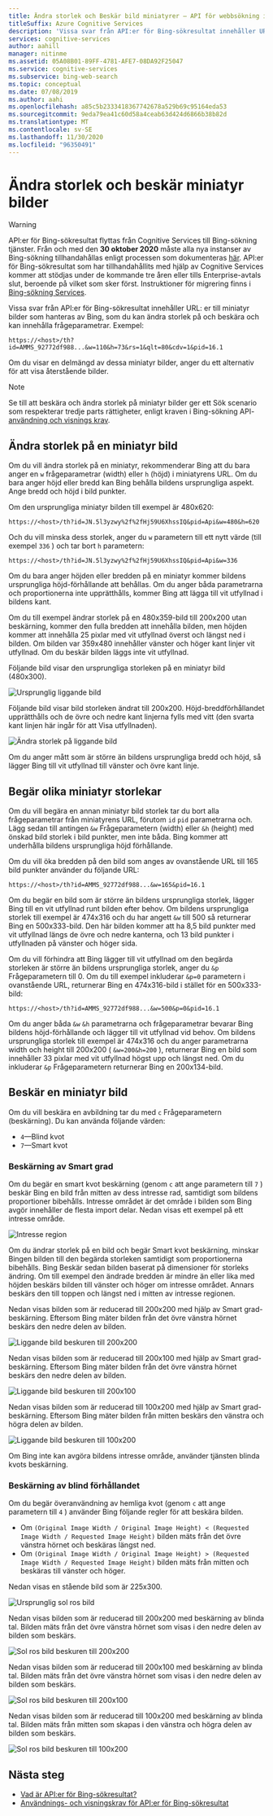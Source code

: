 ```yaml
---
title: Ändra storlek och Beskär bild miniatyrer – API för webbsökning i Bing
titleSuffix: Azure Cognitive Services
description: 'Vissa svar från API:er för Bing-sökresultat innehåller URL: er till miniatyr bilder som hanteras av Bing, som du kan ändra storlek på och beskära och kan innehålla frågeparametrar.'
services: cognitive-services
author: aahill
manager: nitinme
ms.assetid: 05A08B01-89FF-4781-AFE7-08DA92F25047
ms.service: cognitive-services
ms.subservice: bing-web-search
ms.topic: conceptual
ms.date: 07/08/2019
ms.author: aahi
ms.openlocfilehash: a85c5b2333418367742678a529b69c95164eda53
ms.sourcegitcommit: 9eda79ea41c60d58a4ceab63d424d6866b38b82d
ms.translationtype: MT
ms.contentlocale: sv-SE
ms.lasthandoff: 11/30/2020
ms.locfileid: "96350491"
---
```

# <a name="resize-and-crop-thumbnail-images"></a>Ändra storlek och beskär miniatyr bilder

> [!WARNING]
> API:er för Bing-sökresultat flyttas från Cognitive Services till Bing-sökning tjänster. Från och med den **30 oktober 2020** måste alla nya instanser av Bing-sökning tillhandahållas enligt processen som dokumenteras [här](/bing/search-apis/bing-web-search/create-bing-search-service-resource).
> API:er för Bing-sökresultat som har tillhandahållits med hjälp av Cognitive Services kommer att stödjas under de kommande tre åren eller tills Enterprise-avtals slut, beroende på vilket som sker först.
> Instruktioner för migrering finns i [Bing-sökning Services](/bing/search-apis/bing-web-search/create-bing-search-service-resource).

Vissa svar från API:er för Bing-sökresultat innehåller URL: er till miniatyr bilder som hanteras av Bing, som du kan ändra storlek på och beskära och kan innehålla frågeparametrar. Exempel:

`https://<host>/th?id=AMMS_92772df988...&w=110&h=73&rs=1&qlt=80&cdv=1&pid=16.1`

Om du visar en delmängd av dessa miniatyr bilder, anger du ett alternativ för att visa återstående bilder.

> [!NOTE]
> Se till att beskära och ändra storlek på miniatyr bilder ger ett Sök scenario som respekterar tredje parts rättigheter, enligt kraven i Bing-sökning API- [användning och visnings krav](use-display-requirements.md).

## <a name="resize-a-thumbnail"></a>Ändra storlek på en miniatyr bild 

Om du vill ändra storlek på en miniatyr, rekommenderar Bing att du bara anger en `w` frågeparametrar (width) eller `h` (höjd) i miniatyrens URL. Om du bara anger höjd eller bredd kan Bing behålla bildens ursprungliga aspekt. Ange bredd och höjd i bild punkter. 

Om den ursprungliga miniatyr bilden till exempel är 480x620:

`https://<host>/th?id=JN.5l3yzwy%2f%2fHj59U6XhssIQ&pid=Api&w=480&h=620`

Och du vill minska dess storlek, anger du `w` parametern till ett nytt värde (till exempel `336` ) och tar bort `h`  parametern:

`https://<host>/th?id=JN.5l3yzwy%2f%2fHj59U6XhssIQ&pid=Api&w=336`

Om du bara anger höjden eller bredden på en miniatyr kommer bildens ursprungliga höjd-förhållande att behållas. Om du anger båda parametrarna och proportionerna inte upprätthålls, kommer Bing att lägga till vit utfyllnad i bildens kant.

Om du till exempel ändrar storlek på en 480x359-bild till 200x200 utan beskärning, kommer den fulla bredden att innehålla bilden, men höjden kommer att innehålla 25 pixlar med vit utfyllnad överst och längst ned i bilden. Om bilden var 359x480 innehåller vänster och höger kant linjer vit utfyllnad. Om du beskär bilden läggs inte vit utfyllnad.  

Följande bild visar den ursprungliga storleken på en miniatyr bild (480x300).  
  
![Ursprunglig liggande bild](./media/resize-crop/bing-resize-crop-landscape.png)  
  
Följande bild visar bild storleken ändrat till 200x200. Höjd-breddförhållandet upprätthålls och de övre och nedre kant linjerna fylls med vitt (den svarta kant linjen här ingår för att Visa utfyllnaden).  
  
![Ändra storlek på liggande bild](./media/resize-crop/bing-resize-crop-landscape-resized.png)  

Om du anger mått som är större än bildens ursprungliga bredd och höjd, så lägger Bing till vit utfyllnad till vänster och övre kant linje.  

## <a name="request-different-thumbnail-sizes"></a>Begär olika miniatyr storlekar

Om du vill begära en annan miniatyr bild storlek tar du bort alla frågeparametrar från miniatyrens URL, förutom `id` `pid` parametrarna och. Lägg sedan till antingen `&w` Frågeparametern (width) eller `&h` (height) med önskad bild storlek i bild punkter, men inte båda. Bing kommer att underhålla bildens ursprungliga höjd förhållande. 

Om du vill öka bredden på den bild som anges av ovanstående URL till 165 bild punkter använder du följande URL:

`https://<host>/th?id=AMMS_92772df988...&w=165&pid=16.1`

Om du begär en bild som är större än bildens ursprungliga storlek, lägger Bing till en vit utfyllnad runt bilden efter behov. Om bildens ursprungliga storlek till exempel är 474x316 och du har angett `&w` till 500 så returnerar Bing en 500x333-bild. Den här bilden kommer att ha 8,5 bild punkter med vit utfyllnad längs de övre och nedre kanterna, och 13 bild punkter i utfyllnaden på vänster och höger sida.

Om du vill förhindra att Bing lägger till vit utfyllnad om den begärda storleken är större än bildens ursprungliga storlek, anger du `&p` Frågeparametern till 0. Om du till exempel inkluderar `&p=0` parametern i ovanstående URL, returnerar Bing en 474x316-bild i stället för en 500x333-bild:

`https://<host>/th?id=AMMS_92772df988...&w=500&p=0&pid=16.1`

Om du anger båda `&w` `&h` parametrarna och frågeparametrar bevarar Bing bildens höjd-förhållande och lägger till vit utfyllnad vid behov. Om bildens ursprungliga storlek till exempel är 474x316 och du anger parametrarna width och height till 200x200 ( `&w=200&h=200` ), returnerar Bing en bild som innehåller 33 pixlar med vit utfyllnad högst upp och längst ned. Om du inkluderar `&p` Frågeparametern returnerar Bing en 200x134-bild.

## <a name="crop-a-thumbnail"></a>Beskär en miniatyr bild 

Om du vill beskära en avbildning tar du med `c` Frågeparametern (beskärning). Du kan använda följande värden:
  
- `4`&mdash;Blind kvot  
- `7`&mdash;Smart kvot  

### <a name="smart-ratio-cropping"></a>Beskärning av Smart grad

Om du begär en smart kvot beskärning (genom `c` att ange parametern till `7` ) beskär Bing en bild från mitten av dess intresse rad, samtidigt som bildens proportioner bibehålls. Intresse området är det område i bilden som Bing avgör innehåller de flesta import delar. Nedan visas ett exempel på ett intresse område.  
  
![Intresse region](./media/resize-crop/bing-resize-crop-regionofinterest.png)

Om du ändrar storlek på en bild och begär Smart kvot beskärning, minskar Bingen bilden till den begärda storleken samtidigt som proportionerna bibehålls. Bing Beskär sedan bilden baserat på dimensioner för storleks ändring. Om till exempel den ändrade bredden är mindre än eller lika med höjden beskärs bilden till vänster och höger om intresse området. Annars beskärs den till toppen och längst ned i mitten av intresse regionen.  
  
 
Nedan visas bilden som är reducerad till 200x200 med hjälp av Smart grad-beskärning. Eftersom Bing mäter bilden från det övre vänstra hörnet beskärs den nedre delen av bilden. 
  
![Liggande bild beskuren till 200x200](./media/resize-crop/bing-resize-crop-landscape200x200c7.png) 
  
Nedan visas bilden som är reducerad till 200x100 med hjälp av Smart grad-beskärning. Eftersom Bing mäter bilden från det övre vänstra hörnet beskärs den nedre delen av bilden. 
   
![Liggande bild beskuren till 200x100](./media/resize-crop/bing-resize-crop-landscape200x100c7.png)
  
Nedan visas bilden som är reducerad till 100x200 med hjälp av Smart grad-beskärning. Eftersom Bing mäter bilden från mitten beskärs den vänstra och högra delen av bilden.
  
![Liggande bild beskuren till 100x200](./media/resize-crop/bing-resize-crop-landscape100x200c7.png) 

Om Bing inte kan avgöra bildens intresse område, använder tjänsten blinda kvots beskärning.  

### <a name="blind-ratio-cropping"></a>Beskärning av blind förhållandet

Om du begär överanvändning av hemliga kvot (genom `c` att ange parametern till `4` ) använder Bing följande regler för att beskära bilden.  
  
- Om `(Original Image Width / Original Image Height) < (Requested Image Width / Requested Image Height)` bilden mäts från det övre vänstra hörnet och beskäras längst ned.  
- Om `(Original Image Width / Original Image Height) > (Requested Image Width / Requested Image Height)` bilden mäts från mitten och beskäras till vänster och höger.  

Nedan visas en stående bild som är 225x300.  
  
![Ursprunglig sol ros bild](./media/resize-crop/bing-resize-crop-sunflower.png)
  
Nedan visas bilden som är reducerad till 200x200 med beskärning av blinda tal. Bilden mäts från det övre vänstra hörnet som visas i den nedre delen av bilden som beskärs.  
  
![Sol ros bild beskuren till 200x200](./media/resize-crop/bing-resize-crop-sunflower200x200c4.png)
  
Nedan visas bilden som är reducerad till 200x100 med beskärning av blinda tal. Bilden mäts från det övre vänstra hörnet som visas i den nedre delen av bilden som beskärs.  
  
![Sol ros bild beskuren till 200x100](./media/resize-crop/bing-resize-crop-sunflower200x100c4.png)
  
Nedan visas bilden som är reducerad till 100x200 med beskärning av blinda tal. Bilden mäts från mitten som skapas i den vänstra och högra delen av bilden som beskärs.  
  
![Sol ros bild beskuren till 100x200](./media/resize-crop/bing-resize-crop-sunflower100x200c4.png)

## <a name="next-steps"></a>Nästa steg

* [Vad är API:er för Bing-sökresultat?](bing-api-comparison.md)
* [Användnings- och visningskrav för API:er för Bing-sökresultat](use-display-requirements.md)